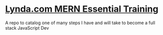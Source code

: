 # [Lynda.com MERN Essential Training](https://www.lynda.com/Node-js-tutorials/MERN-Essential-Training/718671-2.html)

A repo to catalog one of many steps I have and will take to become a full stack JavaScript Dev